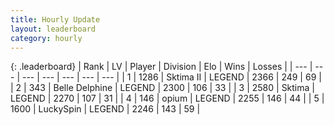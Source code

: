 ```yaml
---
title: Hourly Update
layout: leaderboard
category: hourly
---
```


{: .leaderboard}
| Rank | LV | Player | Division | Elo | Wins | Losses |
| --- | --- | --- | --- | --- | --- | --- |
| <span data-change="0">1</span> | 1286 | <span title="ID: 402846">Sktima II</span> | LEGEND | <span data-change="0">2366</span> | <span data-change="0">249</span> | <span data-change="0">69</span> |
| <span data-change="0">2</span> | 343 | <span title="ID: 725085">Belle Delphine</span> | LEGEND | <span data-change="0">2300</span> | <span data-change="0">106</span> | <span data-change="0">33</span> |
| <span data-change="0">3</span> | 2580 | <span title="ID: 353063">Sktima</span> | LEGEND | <span data-change="0">2270</span> | <span data-change="0">107</span> | <span data-change="0">31</span> |
| <span data-change="0">4</span> | 146 | <span title="ID: 750033">opium</span> | LEGEND | <span data-change="0">2255</span> | <span data-change="0">146</span> | <span data-change="0">44</span> |
| <span data-change="0">5</span> | 1600 | <span title="ID: 498412">LuckySpin</span> | LEGEND | <span data-change="0">2246</span> | <span data-change="0">143</span> | <span data-change="0">59</span> |